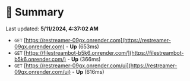 # 📖 Summary
Last updated: **5/11/2024, 4:37:02 AM**

- `GET` [https://restreamer-09gx.onrender.com](https://restreamer-09gx.onrender.com) - **Up** (653ms)
- `GET` [https://filestreambot-b5k6.onrender.com/](https://filestreambot-b5k6.onrender.com/) - **Up** (366ms)
- `GET` [https://restreamer-09gx.onrender.com/ui](https://restreamer-09gx.onrender.com/ui) - **Up** (616ms)
